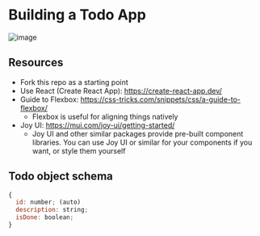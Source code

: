 # Building a Todo App

![image](https://github.com/acypert/Todo-App/assets/17516839/dc3a142d-1f52-4880-95d5-50aa0a0df017)

## Resources
- Fork this repo as a starting point
- Use React (Create React App): https://create-react-app.dev/
- Guide to Flexbox: https://css-tricks.com/snippets/css/a-guide-to-flexbox/
  - Flexbox is useful for aligning things natively
- Joy UI: https://mui.com/joy-ui/getting-started/
  - Joy UI and other similar packages provide pre-built component libraries. You can use Joy UI or similar for your components if you want, or style them yourself

## Todo object schema
```js
{
  id: number; (auto)
  description: string;
  isDone: boolean;
}
```
